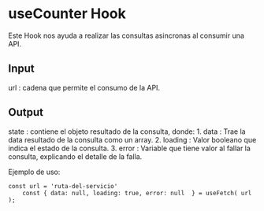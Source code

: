 # useCounter Hook
Este Hook nos ayuda a realizar las consultas asincronas al consumir una API.

## Input
url : cadena que permite el consumo de la API.

## Output
state	: contiene el objeto resultado de la consulta, donde:
	1. data			: Trae la data resultado de la consulta como un array.
	2. loading	: Valor booleano que indica el estado de la consulta.
	3. error		: Variable que tiene valor al fallar la consulta, explicando el detalle de la falla.

Ejemplo de uso:
```
const url = 'ruta-del-servicio'
	const { data: null, loading: true, error: null	} = useFetch( url );
```
